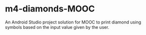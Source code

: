 # m4-diamonds-MOOC
An Android Studio project solution for MOOC to print diamond using symbols based on the input value given by the user.
